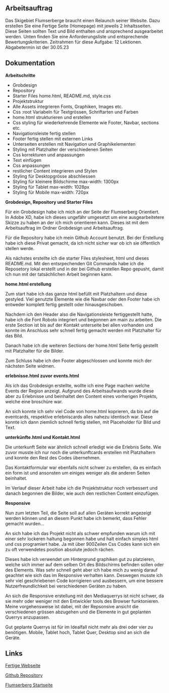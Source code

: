 ## Arbeitsauftrag

Das Skigebiet Flumserberge braucht einen Relaunch seiner Website.
Dazu erstellen Sie eine Fertige Seite (Homepage) mit jeweils 2 Inhaltsseiten.
Diese Seiten sollten Text und Bild enthalten und ansprechend ausgearbeitet werden.
Unten finden Sie eine Anforderungsliste und entsprechende Bewertungskriterien.
Zeitrahmen für diese Aufgabe:
12 Lektionen. Abgabetermin ist der 30.05.23

## Dokumentation

**Arbeitschritte**

* Grobdesign
* Repository 
* Starter Files home.html, README.md, style.css
* Projektstruktur 
* Alle Assets integrieren Fonts, Graphiken, Images etc.
* Css :root Variabeln für Textgrössen, Schriftarten und Farben
* home.html strukturieren und erstellen
* Css styling für wiederkehrende Elemente wie Footer, Navbar, sections etc. 
* Navigationsleiste fertig stellen
* Footer fertig stellen mit externen Links
* Unterseiten erstellen mit Navigation und Graphikelementen
* Styling mit Platzhalter der verschiedenen Seiten
* Css korrekturen und anpassungen
* Text einfügen 
* Css anpassungen
* restlicher Content integrieren und Stylen
* Styling für Desktopgrösse abschliessen
* Styling für kleinere Bildschirme max-width: 1300px
* Styling für Tablet max-width: 1028px
* Styling für Mobile max-width: 720px

**Grobdesign, Repository und Starter Files**

Für ein Grobdesign habe ich mich an der Seite der Flumserberg Orientiert. In Adobe XD, habe ich dieses ungefähr umgesetzt um eine ausgearbeitetere Skizze zu haben an der ich mich orientieren kann. Dieses ist mit dem Arbeitsauftrag im Ordner Grobdesign und Arbeitsauftrag.

Für die Repository habe ich mein Github Account benutzt. Bei der Erstellung habe ich diese Privat gemacht, da ich nicht sicher war ob ich sie öffentlich stellen werde.

Als nächstes erstellte ich die starter Files stylesheet, html und dieses README.md. Mit den entsrpechenden Git Commands habe ich die Reposetory lokal erstellt und in der bei Github erstellen Repo gepusht, damit ich nun mit der tatsächlichen Arbeit beginnen kann.

**home.html erstellung**

Zum start habe ich das ganze html befüllt mit Platzhaltern und diese gestyled. Viel genutzte Elemente wie die Navbar oder den Footer habe ich entweder komplett fertig gestellt oder hinausgeschoben. 

Nachdem ich den Header also die Navigationsleiste fertiggestellt hatte, habe ich die Font Roboto integriert und begonnen am main zu arbeiten. Die erste Section ist bis auf der Kontakt unterseite bei allen vorhanden und konnte im Anschluss sehr schnell fertig gemacht werden mit Platzhalter für das Bild.

Danach habe ich die weiteren Sections der home.html Seite fertig gestellt mit Platzhalter für die Bilder. 

Zum Schluss habe ich den Footer abgeschlossen und konnte mich der nächsten Seite widmen.

**erlebnisse.html zuvor events.html**

Als ich das Grobdesign erstellte, wollte ich eine Page machen welche Events der Region anzeigt. Aufgrund des Arbeitsaufwands wurde diese aber zu Erlebnisse und beinhaltet den Content eines vorherigen Projekts, welche eine broschüre war. 

An sich konnte ich sehr viel Code von home.html koprieren, da bis auf die eventcards, respektive erlebniscards alles nahezu identisch war. Diese konnte ich dann ziemlich schnell fertig stellen, mit Placeholder für Bild und Text.

**unterkünfte.html und Kontakt.html**

Die unterkunft Seite war ähnlich schnell erledigt wie die Erlebnis Seite. Wie zuvor musste ich nur noch die unterkunftcards erstellen mit Platzhaltern und konnte den Rest des Codes übernehmen.

Das Kontaktformular war ebenfalls nicht schwer zu erstellen, da es einfach ein form ist und ansonsten um einiges weniger als die anderen Seiten beinhaltet. 

Im Verlauf dieser Arbeit habe ich die Projektstruktur noch verbessert und danach begonnen die Bilder, wie auch den restlichen Content einzufügen.

**Responsive**

Nun zum letzten Teil, die Seite soll auf allen Geräten korrekt angezeigt werden können und an diesem Punkt habe ich bemerkt, dass Fehler gemacht wurden...

An sich habe ich das Projekt nicht als schwer empfunden warum ich mit einer sehr lockeren haltung begonnen habe und halt einfach simples html und css programiert habe. Ja mit über 900Zeilen Css Codes kann sich ein zu oft verwendetes position absolute jedoch rächen. 

Dieses habe ich verwendet um Hintergrund graphiken gut zu platzieren, welche sich immer auf dem selben Ort des Bildschirms befinden sollen oder des Elements. Was sehr schnell geht aber ich habe mich zu wenig darauf geachtet wie sich das im Responsive verhalten kann. Deswegen musste ich sehr viel geschriebenen Code korrigieren und ausbessern, um eine bessere Nutzerfreundlichkeit bei verschiedenen Geräten zu haben.

An sich die Responsive erstellung mit den Mediaquerrys ist nicht schwer, da sie mehr oder weniger mit den Entwickler tools des Browser funktonieren. Meine vorgehensweise ist dabei, mit der Repsonsive ansicht die verschiedenen grössen abzugehen und die Elemente in gut geplanten Querrys anzupassen.

Gut geplante Querrys ist für im Idealfall nicht mehr als drei oder vier zu benötigen. Mobile, Tablet hoch, Tablet Quer, Desktop sind an sich die Geräte. 

## Links

[Fertige Webseite](https://colin-enggist.github.io/Schulprojekt-Flumserberg/home.html)

[Github Repository](https://github.com/Colin-Enggist/Schulprojekt-Flumserberg)

[Flumserberg Startseite](https://www.flumserberg.ch/de)